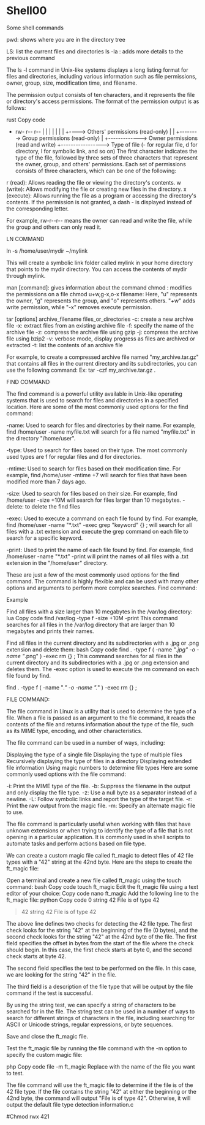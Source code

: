 # Shell00

Some shell commands

pwd: shows where you are in the directory tree

LS: list the current files and directories  ls -la : adds more details to the previous command

The ls -l command in Unix-like systems displays a long listing format for files and directories, including various information such as file permissions, owner, group, size, modification time, and filename.

The permission output consists of ten characters, and it represents the file or directory's access permissions. The format of the permission output is as follows:

rust
Copy code
- rw- r-- r--
  |  |   |   |
  |  |   |   +----> Others' permissions (read-only)
  |  |   +--------> Group permissions (read-only)
  |  +-------------> Owner permissions (read and write)
  +-----------------> Type of file (- for regular file, d for directory, l for symbolic link, and so on)
The first character indicates the type of the file, followed by three sets of three characters that represent the owner, group, and others' permissions. Each set of permissions consists of three characters, which can be one of the following:

r (read): Allows reading the file or viewing the directory's contents.
w (write): Allows modifying the file or creating new files in the directory.
x (execute): Allows running the file as a program or accessing the directory's contents.
If the permission is not granted, a dash - is displayed instead of the corresponding letter.

For example, rw-r--r-- means the owner can read and write the file, while the group and others can only read it.


LN COMMAND 

ln -s /home/user/mydir ~/mylink

This will create a symbolic link folder called mylink in your home directory that points to the mydir directory. You can access the contents of mydir through mylink.



man [command]: gives information about the command
chmod : modifies the permissions on a file 
chmod u+w,g-x,o-x filename: Here, "u" represents the owner, "g" represents the group, and "o" represents others. "+w" adds write permission, while "-x" removes execute permission.

tar [options] archive_filename files_or_directories
-c: create a new archive file
-x: extract files from an existing archive file
-f: specify the name of the archive file
-z: compress the archive file using gzip
-j: compress the archive file using bzip2
-v: verbose mode, display progress as files are archived or extracted
-t: list the contents of an archive file


For example, to create a compressed archive file named "my_archive.tar.gz" that contains all files in the current directory and its subdirectories, you can use the following command:
	Ex: tar -czf my_archive.tar.gz .

FIND COMMAND

The find command is a powerful utility available in Unix-like operating systems that is used to search for files and directories in a specified location. Here are some of the most commonly used options for the find command:

-name: Used to search for files and directories by their name. For example, find /home/user -name myfile.txt will search for a file named "myfile.txt" in the directory "/home/user".

-type: Used to search for files based on their type. The most commonly used types are f for regular files and d for directories.

-mtime: Used to search for files based on their modification time. For example, find /home/user -mtime +7 will search for files that have been modified more than 7 days ago.

-size: Used to search for files based on their size. For example, find /home/user -size +10M will search for files larger than 10 megabytes.
-delete: to delete the find files

-exec: Used to execute a command on each file found by find. For example, find /home/user -name "*.txt" -exec grep "keyword" {} \; will search for all files with a .txt extension and execute the grep command on each file to search for a specific keyword.

-print: Used to print the name of each file found by find. For example, find /home/user -name "*.txt" -print will print the names of all files with a .txt extension in the "/home/user" directory.

These are just a few of the most commonly used options for the find command. The command is highly flexible and can be used with many other options and arguments to perform more complex searches.
Find command: 

Example 

Find all files with a size larger than 10 megabytes in the /var/log directory:
lua
Copy code
find /var/log -type f -size +10M -print
This command searches for all files in the /var/log directory that are larger than 10 megabytes and prints their names.

Find all files in the current directory and its subdirectories with a .jpg or .png extension and delete them:
bash
Copy code
find . -type f \( -name "*.jpg" -o -name "*.png" \) -exec rm {} \;
This command searches for all files in the current directory and its subdirectories with a .jpg or .png extension and deletes them. The -exec option is used to execute the rm command on each file found by find.

find . -type f \( -name "*." -o -name ".*" \) -exec rm {} \;  


FILE COMMAND:

The file command in Linux is a utility that is used to determine the type of a file. When a file is passed as an argument to the file command, it reads the contents of the file and returns information about the type of the file, such as its MIME type, encoding, and other characteristics.

The file command can be used in a number of ways, including:

Displaying the type of a single file
Displaying the type of multiple files
Recursively displaying the type of files in a directory
Displaying extended file information
Using magic numbers to determine file types
Here are some commonly used options with the file command:

-i: Print the MIME type of the file.
-b: Suppress the filename in the output and only display the file type.
-z: Use a null byte as a separator instead of a newline.
-L: Follow symbolic links and report the type of the target file.
-r: Print the raw output from the magic file.
-m: Specify an alternate magic file to use.

The file command is particularly useful when working with files that have unknown extensions or when trying to identify the type of a file that is not opening in a particular application. It is commonly used in shell scripts to automate tasks and perform actions based on file type.

We can create a custom magic file called ft_magic to detect files of 42 file types with a "42" string at the 42nd byte. Here are the steps to create the ft_magic file:

Open a terminal and create a new file called ft_magic using the touch command:
bash
Copy code
touch ft_magic
Edit the ft_magic file using a text editor of your choice:
Copy code
nano ft_magic
Add the following line to the ft_magic file:
python
Copy code
0     string     42             File is of type 42
>42   string     42             File is of type 42

The above line defines two checks for detecting the 42 file type. The first check looks for the string "42" at the beginning of the file (0 bytes), and the second check looks for the string "42" at the 42nd byte of the file.
The first field specifies the offset in bytes from the start of the file where the check should begin. In this case, the first check starts at byte 0, and the second check starts at byte 42.

The second field specifies the test to be performed on the file. In this case, we are looking for the string "42" in the file.

The third field is a description of the file type that will be output by the file command if the test is successful.

By using the string test, we can specify a string of characters to be searched for in the file. The string test can be used in a number of ways to search for different strings of characters in the file, including searching for ASCII or Unicode strings, regular expressions, or byte sequences.


Save and close the ft_magic file.

Test the ft_magic file by running the file command with the -m option to specify the custom magic file:

php
Copy code
file -m ft_magic <filename>
Replace <filename> with the name of the file you want to test.

The file command will use the ft_magic file to determine if the file is of the 42 file type. If the file contains the string "42" at either the beginning or the 42nd byte, the command will output "File is of type 42". Otherwise, it will output the default file type detection information.c

#Chmod rwx 421




